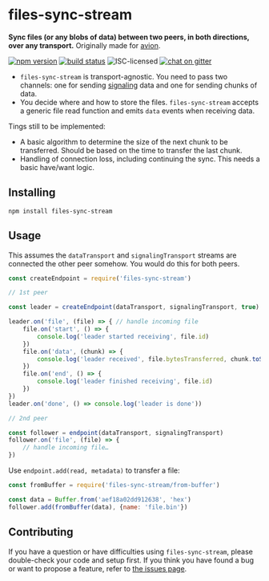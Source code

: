 # files-sync-stream

**Sync files (or any blobs of data) between two peers, in both directions, over any transport.** Originally made for [avion](https://github.com/derhuerst/avion).

[![npm version](https://img.shields.io/npm/v/files-sync-stream.svg)](https://www.npmjs.com/package/files-sync-stream)
[![build status](https://img.shields.io/travis/derhuerst/files-sync-stream.svg)](https://travis-ci.org/derhuerst/files-sync-stream)
![ISC-licensed](https://img.shields.io/github/license/derhuerst/files-sync-stream.svg)
[![chat on gitter](https://badges.gitter.im/derhuerst.svg)](https://gitter.im/derhuerst)

- `files-sync-stream` is transport-agnostic. You need to pass two channels: one for sending [signaling](https://en.wikipedia.org/wiki/Signaling_(telecommunications)) data and one for sending chunks of data.
- You decide where and how to store the files. `files-sync-stream` accepts a generic file read function and emits `data` events when receiving data.

Tings still to be implemented:

- A basic algorithm to determine the size of the next chunk to be transferred. Should be based on the time to transfer the last chunk.
- Handling of connection loss, including continuing the sync. This needs a basic have/want logic.


## Installing

```shell
npm install files-sync-stream
```


## Usage

This assumes the `dataTransport` and `signalingTransport` streams are connected the other peer somehow. You would do this for both peers.

```js
const createEndpoint = require('files-sync-stream')

// 1st peer

const leader = createEndpoint(dataTransport, signalingTransport, true)

leader.on('file', (file) => { // handle incoming file
	file.on('start', () => {
		console.log('leader started receiving', file.id)
	})
	file.on('data', (chunk) => {
		console.log('leader received', file.bytesTransferred, chunk.toString('hex'))
	})
	file.on('end', () => {
		console.log('leader finished receiving', file.id)
	})
})
leader.on('done', () => console.log('leader is done'))
```

```js
// 2nd peer

const follower = endpoint(dataTransport, signalingTransport)
follower.on('file', (file) => {
	// handle incoming file…
})
```

Use `endpoint.add(read, metadata)` to transfer a file:

```js
const fromBuffer = require('files-sync-stream/from-buffer')

const data = Buffer.from('aef18a02dd912638', 'hex')
follower.add(fromBuffer(data), {name: 'file.bin'})
```


## Contributing

If you have a question or have difficulties using `files-sync-stream`, please double-check your code and setup first. If you think you have found a bug or want to propose a feature, refer to [the issues page](https://github.com/derhuerst/files-sync-stream/issues).
